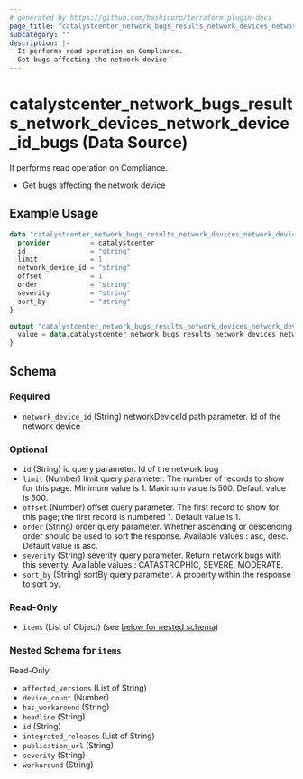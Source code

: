 ```yaml
---
# generated by https://github.com/hashicorp/terraform-plugin-docs
page_title: "catalystcenter_network_bugs_results_network_devices_network_device_id_bugs Data Source - terraform-provider-catalystcenter"
subcategory: ""
description: |-
  It performs read operation on Compliance.
  Get bugs affecting the network device
---
```


# catalystcenter_network_bugs_results_network_devices_network_device_id_bugs (Data Source)

It performs read operation on Compliance.

- Get bugs affecting the network device

## Example Usage

```terraform
data "catalystcenter_network_bugs_results_network_devices_network_device_id_bugs" "example" {
  provider          = catalystcenter
  id                = "string"
  limit             = 1
  network_device_id = "string"
  offset            = 1
  order             = "string"
  severity          = "string"
  sort_by           = "string"
}

output "catalystcenter_network_bugs_results_network_devices_network_device_id_bugs_example" {
  value = data.catalystcenter_network_bugs_results_network_devices_network_device_id_bugs.example.items
}
```

<!-- schema generated by tfplugindocs -->
## Schema

### Required

- `network_device_id` (String) networkDeviceId path parameter. Id of the network device

### Optional

- `id` (String) id query parameter. Id of the network bug
- `limit` (Number) limit query parameter. The number of records to show for this page. Minimum value is 1. Maximum value is 500. Default value is 500.
- `offset` (Number) offset query parameter. The first record to show for this page; the first record is numbered 1. Default value is 1.
- `order` (String) order query parameter. Whether ascending or descending order should be used to sort the response. Available values : asc, desc. Default value is asc.
- `severity` (String) severity query parameter. Return network bugs with this severity. Available values : CATASTROPHIC, SEVERE, MODERATE.
- `sort_by` (String) sortBy query parameter. A property within the response to sort by.

### Read-Only

- `items` (List of Object) (see [below for nested schema](#nestedatt--items))

<a id="nestedatt--items"></a>
### Nested Schema for `items`

Read-Only:

- `affected_versions` (List of String)
- `device_count` (Number)
- `has_workaround` (String)
- `headline` (String)
- `id` (String)
- `integrated_releases` (List of String)
- `publication_url` (String)
- `severity` (String)
- `workaround` (String)
